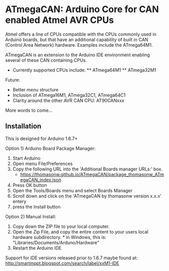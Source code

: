 ATmegaCAN:  Arduino Core for CAN enabled Atmel AVR CPUs
========

Atmel offers a line of CPUs compatible with the CPUs commonly used in Arduino
boards, but that have an additional capability of built in CAN (Control 
Area Network) hardware.  Examples include the ATmega64M1.

ATmegaCAN is an extension to the Arduino IDE environment enabling several of these
CAN containing CPUs.

* Currently supported CPUs include:
** ATmega64M1
** ATmega32M1


Future:
  * Better menu structure
  * Inclusion of ATmega16M1, ATmega32C1, ATmega64C1
  * Clarity around the other AVR CAN CPU:  AT90CANxxx


More words to come...



Installation
------------

This is designed for Arduino 1.6.7+ 

Option 1)  Arduino Board Package Manager:
   1. Start Arduino
   2. Open menu File/Preferences
   3. Copy the following URL into the 'Additional Boards manager URLs:' box.
       * https://thomasonw.github.io/ATmegaCAN/package_thomasonw_ATmegaCAN_index.json
   4. Press OK button
   5. Open the Tools/Boards menu and select Boards Manager
   6. Scroll down and click on the 'ATmegaCAN by thomasonw version x.x.x' entery
   7. press the Install button


Option 2) Manual Install:
   1. Copy down the ZIP file to your local computer.
   2. Open the Zip File, and copy the entire content to your users local hardware subdirectory.
    * in Windows, this is: "Libraries/Documents/Arduno/Hardware"
   3. Restart the Arduino IDE




Support for IDE versions released prior to 1.6.7 maybe found at:
   http://smartmppt.blogspot.com/search/label/xxM1-IDE


